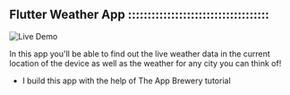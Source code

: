 ## Flutter Weather App ::::::::::::::::::::::::::::::::::::

 
![Live Demo](https://github.com/londonappbrewery/Images/blob/master/clima-demo.gif)

In this app you'll be able to find out the live weather data in the current location of the device as well as the weather for any city you can think of!

- I build this app with the help of The App Brewery tutorial
